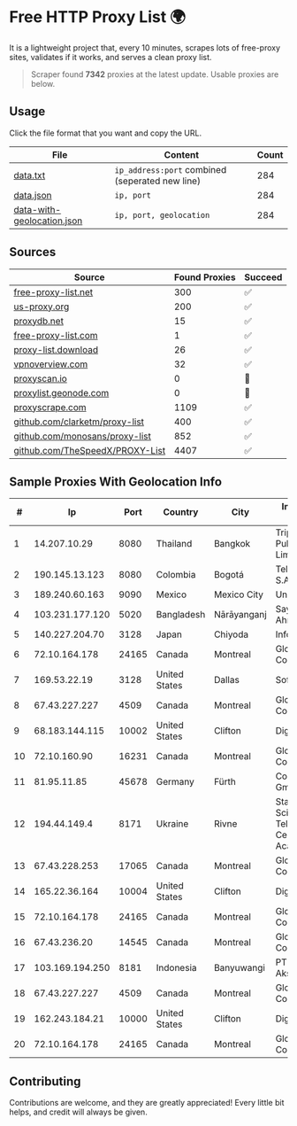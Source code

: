 
# Free HTTP Proxy List 🌍

It is a lightweight project that, every 10 minutes, scrapes lots of free-proxy sites, validates if it works, and serves a clean proxy list.


> Scraper found **7342** proxies at the latest update. Usable proxies are below.

## Usage

Click the file format that you want and copy the URL.


|File|Content|Count|
|----|-------|-----|
|[data.txt](https://raw.githubusercontent.com/themiralay/Proxy-List-World/master/data.txt)|`ip_address:port` combined (seperated new line)|284|
|[data.json](https://raw.githubusercontent.com/themiralay/Proxy-List-World/master/data.json)|`ip, port`|284|
|[data-with-geolocation.json](https://raw.githubusercontent.com/themiralay/Proxy-List-World/master/data-with-geolocation.json)|`ip, port, geolocation`|284|

## Sources

|Source|Found Proxies|Succeed|
|------|-------------|-------|
|[free-proxy-list.net](https://free-proxy-list.net)|300|✅|
|[us-proxy.org](https://www.us-proxy.org)|200|✅|
|[proxydb.net](http://proxydb.net)|15|✅|
|[free-proxy-list.com](https://free-proxy-list.com/?page=&port=&type%5B%5D=http&type%5B%5D=https&up_time=0&search=Search)|1|✅|
|[proxy-list.download](https://www.proxy-list.download/HTTP)|26|✅|
|[vpnoverview.com](https://vpnoverview.com/privacy/anonymous-browsing/free-proxy-servers)|32|✅|
|[proxyscan.io](https://www.proxyscan.io)|0|🚫|
|[proxylist.geonode.com](https://proxylist.geonode.com/api/proxy-list?limit=300&page=1&sort_by=lastChecked&sort_type=desc&protocols=http,https)|0|🚫|
|[proxyscrape.com](https://api.proxyscrape.com/v2/?request=displayproxies&protocol=http&timeout=10000&country=all&ssl=all&anonymity=all)|1109|✅|
|[github.com/clarketm/proxy-list](https://raw.githubusercontent.com/clarketm/proxy-list/master/proxy-list-raw.txt)|400|✅|
|[github.com/monosans/proxy-list](https://raw.githubusercontent.com/monosans/proxy-list/main/proxies/http.txt)|852|✅|
|[github.com/TheSpeedX/PROXY-List](https://raw.githubusercontent.com/TheSpeedX/PROXY-List/master/http.txt)|4407|✅|


## Sample Proxies With Geolocation Info

|#|Ip|Port|Country|City|Internet Service Provider|
|-|--|----|-------|----|-------------------------|
|1|14.207.10.29|8080|Thailand|Bangkok|Triple T Broadband Public Company Limited|
|2|190.145.13.123|8080|Colombia|Bogotá|Telmex Colombia S.A.|
|3|189.240.60.163|9090|Mexico|Mexico City|Uninet S.A. de C.V.|
|4|103.231.177.120|5020|Bangladesh|Nārāyanganj|Sayed Farhad Ahmed|
|5|140.227.204.70|3128|Japan|Chiyoda|InfoSphere|
|6|72.10.164.178|24165|Canada|Montreal|GloboTech Communications|
|7|169.53.22.19|3128|United States|Dallas|SoftLayer|
|8|67.43.227.227|4509|Canada|Montreal|GloboTech Communications|
|9|68.183.144.115|10002|United States|Clifton|DigitalOcean, LLC|
|10|72.10.160.90|16231|Canada|Montreal|GloboTech Communications|
|11|81.95.11.85|45678|Germany|Fürth|Core-Backbone GmbH|
|12|194.44.149.4|8171|Ukraine|Rivne|State Enterprise Scientific and Telecommunication Centre "Ukrainian Academic an|
|13|67.43.228.253|17065|Canada|Montreal|GloboTech Communications|
|14|165.22.36.164|10004|United States|Clifton|DigitalOcean, LLC|
|15|72.10.164.178|24165|Canada|Montreal|GloboTech Communications|
|16|67.43.236.20|14545|Canada|Montreal|GloboTech Communications|
|17|103.169.194.250|8181|Indonesia|Banyuwangi|PT Aderani Multi Akses|
|18|67.43.227.227|4509|Canada|Montreal|GloboTech Communications|
|19|162.243.184.21|10000|United States|Clifton|DigitalOcean, LLC|
|20|72.10.164.178|24165|Canada|Montreal|GloboTech Communications|



## Contributing

Contributions are welcome, and they are greatly appreciated! Every
little bit helps, and credit will always be given.

